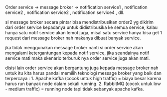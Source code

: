 Order service -> message broker -> notification service1 , notification service2 , notification service2 , notification service4 , dll.

si message broker secara pintar bisa mendistribusikan order2 yg dikirim dari order service kepadanya untuk didistribusika ke semua service, kalau hanya satu notif service akan lemot juga,  misal satu service hanya bisa get 1 request dari  message broker nah makanya dibuat banyak service.

jka tidak menggunakan message broker nanti si order service akan mengalami ketergantungan kepada notif service, jika seandainya notif service mati maka skenario terburuk nya order service juga akan mati.

disisi lain order service akan bergantung juga kepada message broker nah untuk itu kita harus pandai memilih teknologi message broker yang baik dan terpercaya : 
	1. Apache kafka (cocok untuk high traffic) = biaya besar karena harus run banyak node dalam sekali running.
	2. RabbitMQ (cocok untuk low - medium traffic) = running node tapi tidak sebanyak apache kafka.